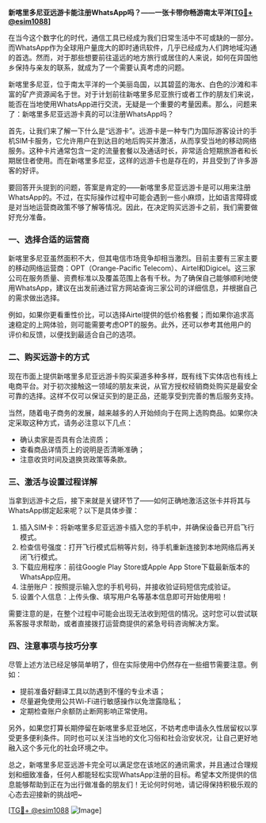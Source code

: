 **新喀里多尼亚远游卡能注册WhatsApp吗？——一张卡带你畅游南太平洋[[TG💪+ @esim1088](https://t.me/s/esim1088)]**

在当今这个数字化的时代，通信工具已经成为我们日常生活中不可或缺的一部分。而WhatsApp作为全球用户量庞大的即时通讯软件，几乎已经成为人们跨地域沟通的首选。然而，对于那些想要前往遥远的地方旅行或居住的人来说，如何在异国他乡保持与亲友的联系，就成为了一个需要认真考虑的问题。

新喀里多尼亚，位于南太平洋的一个美丽岛国，以其碧蓝的海水、白色的沙滩和丰富的矿产资源闻名于世。对于计划前往新喀里多尼亚旅行或者工作的朋友们来说，能否在当地使用WhatsApp进行交流，无疑是一个重要的考量因素。那么，问题来了：新喀里多尼亚远游卡真的可以注册WhatsApp吗？

首先，让我们来了解一下什么是“远游卡”。远游卡是一种专门为国际游客设计的手机SIM卡服务，它允许用户在到达目的地后购买并激活，从而享受当地的移动网络服务。这种卡片通常包含一定的流量套餐以及通话时长，非常适合短期旅游者和长期居住者使用。而在新喀里多尼亚，这样的远游卡也是存在的，并且受到了许多游客的好评。

要回答开头提到的问题，答案是肯定的——新喀里多尼亚远游卡是可以用来注册WhatsApp的。不过，在实际操作过程中可能会遇到一些小麻烦，比如语言障碍或是对当地运营商政策不够了解等情况。因此，在决定购买远游卡之前，我们需要做好充分准备。

### 一、选择合适的运营商

新喀里多尼亚虽然面积不大，但其电信市场竞争却相当激烈。目前主要有三家主要的移动网络运营商：OPT（Orange-Pacific Telecom）、Airtel和Digicel。这三家公司在服务质量、资费标准以及覆盖范围上各有千秋。为了确保自己能够顺利地使用WhatsApp，建议在出发前通过官方网站查询三家公司的详细信息，并根据自己的需求做出选择。

例如，如果你更看重性价比，可以选择Airtel提供的低价格套餐；而如果你追求高速稳定的上网体验，则可能需要考虑OPT的服务。此外，还可以参考其他用户的评价和反馈，以便找到最适合自己的选项。

### 二、购买远游卡的方式

现在市面上提供新喀里多尼亚远游卡购买渠道多种多样，既有线下实体店也有线上电商平台。对于初次接触这一领域的朋友来说，从官方授权经销商处购买是最安全可靠的选择。这样不仅可以保证买到的是正品，还能享受到完善的售后服务支持。

当然，随着电子商务的发展，越来越多的人开始倾向于在网上选购商品。如果你决定采取这种方式，请务必注意以下几点：
- 确认卖家是否具有合法资质；
- 查看商品详情页上的说明是否清晰准确；
- 注意收货时间及退换货政策等条款。

### 三、激活与设置过程详解

当拿到远游卡之后，接下来就是关键环节了——如何正确地激活这张卡并将其与WhatsApp绑定起来呢？以下是具体步骤：

1. 插入SIM卡：将新喀里多尼亚远游卡插入您的手机中，并确保设备已开启飞行模式。
2. 检查信号强度：打开飞行模式后稍等片刻，待手机重新连接到本地网络后再关闭飞行模式。
3. 下载应用程序：前往Google Play Store或Apple App Store下载最新版本的WhatsApp应用。
4. 注册账户：按照提示输入您的手机号码，并接收验证码短信完成验证。
5. 设置个人信息：上传头像、填写用户名等基本信息即可开始使用啦！

需要注意的是，在整个过程中可能会出现无法收到短信的情况。这时您可以尝试联系客服寻求帮助，或者直接拨打运营商提供的紧急号码咨询解决方案。

### 四、注意事项与技巧分享

尽管上述方法已经足够简单明了，但在实际使用中仍然存在一些细节需要注意。例如：
- 提前准备好翻译工具以防遇到不懂的专业术语；
- 尽量避免使用公共Wi-Fi进行敏感操作以免泄露隐私；
- 定期检查账户余额防止断网影响正常使用。

另外，如果您打算长期停留在新喀里多尼亚地区，不妨考虑申请永久性居留权以享受更多便利条件。同时也可以关注当地的文化习俗和社会治安状况，让自己更好地融入这个多元化的社会环境之中。

总之，新喀里多尼亚远游卡完全可以满足您在该地区的通讯需求，并且通过合理规划和细致准备，任何人都能轻松实现WhatsApp注册的目标。希望本文所提供的信息能够帮助到正在为出行做准备的朋友们！无论何时何地，请记得保持积极乐观的心态去迎接新的挑战吧~

[[TG💪+ @esim1088](https://t.me/s/esim1088) ![Image](https://i.postimg.cc/4NQfJmqS/Snipaste-2025-05-13-00-14-12.png)]